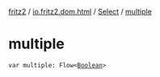 [fritz2](../../index.md) / [io.fritz2.dom.html](../index.md) / [Select](index.md) / [multiple](./multiple.md)

# multiple

`var multiple: Flow<`[`Boolean`](https://kotlinlang.org/api/latest/jvm/stdlib/kotlin/-boolean/index.html)`>`